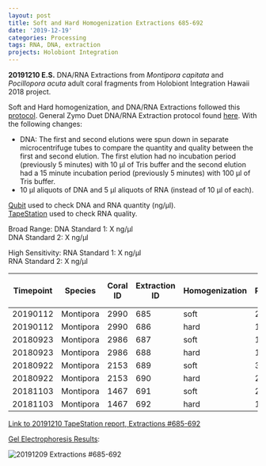 ```yaml
---
layout: post
title: Soft and Hard Homogenization Extractions 685-692
date: '2019-12-19'
categories: Processing
tags: RNA, DNA, extraction
projects: Holobiont Integration
---
```


**20191210 E.S.**
DNA/RNA Extractions from *Montipora capitata* and *Pocillopora acuta* adult coral fragments from Holobiont Integration Hawaii 2018 project.  

Soft and Hard homogenization, and DNA/RNA Extractions followed this [protocol](https://github.com/emmastrand/EmmaStrand_Notebook/blob/master/_posts/2019-06-05-Soft-and-Hard-Homogenization-Protocol.md). General Zymo Duet DNA/RNA Extraction protocol found [here](https://github.com/emmastrand/EmmaStrand_Notebook/blob/master/_posts/2019-05-31-Zymo-Duet-RNA-DNA-Extraction-Protocol.md). With the following changes:  
- DNA: The first and second elutions were spun down in separate microcentrifuge tubes to compare the quantity and quality between the first and second elution. The first elution had no incubation period (previously 5 minutes) with 10 μl of Tris buffer and the second elution had a 15 minute incubation period (previously 5 minutes) with 100 μl of Tris buffer.  
- 10 μl aliquots of DNA and 5 μl aliquots of RNA (instead of 10 μl of each).  


[Qubit](https://github.com/emmastrand/EmmaStrand_Notebook/blob/master/_posts/2019-05-31-Qubit-Protocol.md) used to check DNA and RNA quantity (ng/μl).  
[TapeStation](https://github.com/emmastrand/EmmaStrand_Notebook/blob/master/_posts/2019-05-31-TapeStation-Protocol.md) used to check RNA quality.

Broad Range:
DNA Standard 1:  X ng/μl  
DNA Standard 2:  X ng/μl  

High Sensitivity:
RNA Standard 1:  X ng/μl  
RNA Standard 2:  X ng/μl

| Timepoint | Species   | Coral ID | Extraction ID | Homogenization | DNA Reading 1 | DNA Reading 2 | Average DNA ng/μl | RNA Reading 1 | RNA Reading 2 | Average RNA ng/μl | RIN |
|-----------|-----------|----------|---------------|----------------|---------------|---------------|-------------------|---------------|---------------|-------------------|-----|
| 20190112  | Montipora | 2990     | 685           | soft           | 28.4          | 28            | 28.2              | 16.6          | 16.6          | 16.6              | 8.3 |
| 20190112  | Montipora | 2990     | 686           | hard           | 15.2          | 15            | 15.1              | 12.7          | 12.6          | 12.65             | NA  |
| 20180923  | Montipora | 2986     | 687           | soft           | 12            | 11.9          | 11.95             | 15.6          | 15.5          | 15.55             | 8.7 |
| 20180923  | Montipora | 2986     | 688           | hard           | 10.4          | 10.3          | 10.35             | 8.32          | 8.24          | 8.28              | NA  |
| 20180922  | Montipora | 2153     | 689           | soft           | 37.2          | 36.6          | 36.9              | 38.2          | 38            | 38.1              | 9   |
| 20180922  | Montipora | 2153     | 690           | hard           | 21.2          | 20.8          | 21                | 15.7          | 15.7          | 15.7              | NA  |
| 20181103  | Montipora | 1467     | 691           | soft           | 28.4          | 27.8          | 28.1              | 15.6          | 15.5          | 15.55             | 8.6 |
| 20181103  | Montipora | 1467     | 692           | hard           | 12.9          | 12.6          | 12.75             | 8.62          | 8.54          | 8.58              | NA  |


[Link to 20191210 TapeStation report, Extractions #685-692](X)

[Gel Electrophoresis Results](https://github.com/emmastrand/EmmaStrand_Notebook/blob/master/_posts/2019-07-16-Gel-Electrophoresis-Protocol.md):

![20191209 Extractions #685-692](X)
